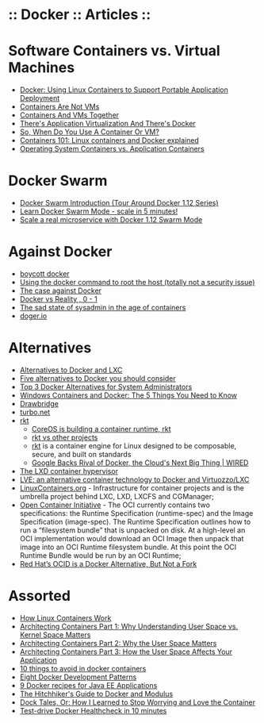 ﻿:: Docker :: Articles ::
========================

# Software Containers vs. Virtual Machines

- [Docker: Using Linux Containers to Support Portable Application Deployment](https://www.infoq.com/articles/docker-containers)
- [Containers Are Not VMs](https://blog.docker.com/2016/03/containers-are-not-vms/)
- [Containers And VMs Together](https://blog.docker.com/2016/04/containers-and-vms-together/)
- [There's Application Virtualization And There's Docker](https://blog.docker.com/2016/04/app-virtualization-docker/)
- [So, When Do You Use A Container Or VM?](https://blog.docker.com/2016/05/vm-or-containers/)
- [Containers 101: Linux containers and Docker explained](http://www.infoworld.com/article/3072929/linux/containers-101-linux-containers-and-docker-explained.html)
- [Operating System Containers vs. Application Containers](https://blog.risingstack.com/operating-system-containers-vs-application-containers/)

# Docker Swarm

- [Docker Swarm Introduction (Tour Around Docker 1.12 Series)](https://technologyconversations.com/2016/07/29/docker-swarm-introduction-tour-around-docker-1-12-series/)
- [Learn Docker Swarm Mode - scale in 5 minutes!](http://blog.alexellis.io/docker-swarm-mode-part1/)
- [Scale a real microservice with Docker 1.12 Swarm Mode](http://blog.alexellis.io/microservice-swarm-mode/)

# Against Docker

- [boycott docker](http://www.boycottdocker.org/)
- [Using the docker command to root the host (totally not a security issue)](http://reventlov.com/advisories/using-the-docker-command-to-root-the-host)
- [The case against Docker](https://www.andreas-jung.com/contents/the-case-against-docker)
- [Docker vs Reality , 0 - 1](http://www.krisbuytaert.be/blog/docker-vs-reality-0-1)
- [The sad state of sysadmin in the age of containers](http://www.vitavonni.de/blog/201503/2015031201-the-sad-state-of-sysadmin-in-the-age-of-containers.html)
- [doger.io](http://doger.io/)

# Alternatives

- [Alternatives to Docker and LXC](https://www.flockport.com/alternatives-to-docker-and-lxc/)
- [Five alternatives to Docker you should consider](http://searchcloudapplications.techtarget.com/tip/Five-development-containers-to-consider-that-arent-Docker)
- [Top 3 Docker Alternatives for System Administrators](http://blogs.site24x7.com/2015/09/22/top-3-docker-alternatives-sysadmins/)
- [Windows Containers and Docker: The 5 Things You Need to Know](https://blog.sixeyed.com/windows-containers-and-docker-5-things-you-need-to-know/)
- [Drawbridge](https://www.microsoft.com/en-us/research/project/drawbridge/)
- [turbo.net](https://turbo.net/)
- [rkt](https://coreos.com/rkt/docs/latest/)
    - [CoreOS is building a container runtime, rkt](https://coreos.com/blog/rocket/)
    - [rkt vs other projects](https://coreos.com/rkt/docs/latest/rkt-vs-other-projects.html)
    - [rkt](https://github.com/coreos/rkt) is a container engine for Linux designed to be composable, secure, and built on standards
    - [Google Backs Rival of Docker, the Cloud's Next Big Thing | WIRED](https://www.wired.com/2015/05/google-backs-alternative-docker-cloud-computing-s-next-big-idea/)
- [The LXD container hypervisor](https://www.ubuntu.com/cloud/lxd)
- [LVE: an alternative container technology to Docker and Virtuozzo/LXC](https://blog.phusion.nl/2016/02/03/lve-an-alternative-container-technology-to-docker-and-virtuozzolxc/)
- [LinuxContainers.org](https://linuxcontainers.org/) - Infrastructure for container projects and is the umbrella project behind LXC, LXD, LXCFS and CGManager;
- [Open Container Initiative](https://www.opencontainers.org/) - The OCI currently contains two specifications: the Runtime Specification (runtime-spec) and the Image Specification (image-spec). The Runtime Specification outlines how to run a “filesystem bundle” that is unpacked on disk. At a high-level an OCI implementation would download an OCI Image then unpack that image into an OCI Runtime filesystem bundle. At this point the OCI Runtime Bundle would be run by an OCI Runtime;
- [Red Hat’s OCID is a Docker Alternative, But Not a Fork](http://containerjournal.com/2016/10/04/red-hats-ocid-docker-alternative-not-fork/)

# Assorted

- [How Linux Containers Work](https://www.flockport.com/how-linux-containers-work/)
- [Architecting Containers Part 1: Why Understanding User Space vs. Kernel Space Matters](http://rhelblog.redhat.com/2015/07/29/architecting-containers-part-1-user-space-vs-kernel-space/)
- [Architecting Containers Part 2: Why the User Space Matters](http://rhelblog.redhat.com/2015/09/17/architecting-containers-part-2-why-the-user-space-matters-2/)
- [Architecting Containers Part 3: How the User Space Affects Your Application](http://rhelblog.redhat.com/2015/11/10/architecting-containers-part-3-how-the-user-space-affects-your-application/)
- [10 things to avoid in docker containers](http://developerblog.redhat.com/2016/02/24/10-things-to-avoid-in-docker-containers/)
- [Eight Docker Development Patterns](http://hokstad.com/docker/patterns)
- [9 Docker recipes for Java EE Applications](http://blog.arungupta.me/9-docker-recipes-javaee-applications-techtip80/)
- [The Hitchhiker's Guide to Docker and Modulus](https://code.tutsplus.com/tutorials/the-hitchhikers-guide-to-docker-and-modulus--cms-24770)
- [Dock Tales, Or: How I Learned to Stop Worrying and Love the Container](http://www.sixtree.com.au/articles/2015/dock-tales/)
- [Test-drive Docker Healthcheck in 10 minutes](http://blog.alexellis.io/test-drive-healthcheck/)
